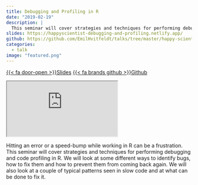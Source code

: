 ```yaml
---
title: Debugging and Profiling in R
date: "2019-02-19"
description: |
  This seminar will cover strategies and techniques for performing debugging and code profiling in R.
slides: https://happyscientist-debugging-and-profiling.netlify.app/
github: https://github.com/EmilHvitfeldt/talks/tree/master/happy-scientist_debugging-and-profiling
categories:
  - talk
image: "featured.png"
---
```


<a href="https://happyscientist-debugging-and-profiling.netlify.app/" class="listing-slides btn-links">{{< fa door-open >}}Slides<a>
<a href="https://github.com/EmilHvitfeldt/talks/tree/master/happy-scientist_debugging-and-profiling" class="listing-github btn-links">{{< fa brands github >}}Github<a>
      
<iframe class="slide-deck" src="https://happyscientist-debugging-and-profiling.netlify.app/"></iframe>

Hitting an error or a speed-bump while working in R can be a frustration. This seminar will cover strategies and techniques for performing debugging and code profiling in R. We will look at some different ways to identify bugs, how to fix them and how to prevent them from coming back again. We will also look at a couple of typical patterns seen in slow code and at what can be done to fix it.
